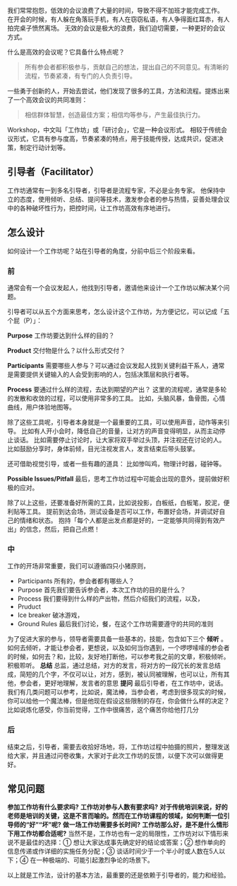 我们常常抱怨，低效的会议浪费了大量的时间，导致不得不加班才能完成工作。
在开会的时候，有人躲在角落玩手机，有人在窃窃私语，有人争得面红耳赤，有人拍完桌子愤然离场。
无效的会议是极大的浪费，我们迫切需要，一种更好的会议方式。

什么是高效的会议呢？它具备什么特点呢？
>所有参会者都积极参与，贡献自己的想法，提出自己的不同意见。有清晰的流程，节奏紧凑，有专门的人负责引导。

一些勇于创新的人，开始去尝试，他们发现了很多的工具，方法和流程。提炼出来了一个高效会议的共同准则：
>相信群体智慧，创造最佳方案；相信均等参与，产生最佳执行力。

Workshop，中文叫「工作坊」或「研讨会」，它是一种会议形式。
相较于传统会议形式，它具有参与度高，节奏紧凑的特点，用于技能传授，达成共识，促进决策，制定行动计划等。

## 引导者（Facilitator）
工作坊通常有一到多名引导者，引导者是流程专家，不必是业务专家。
他保持中立的态度，使用倾听、总结、提问等技术，激发参会者的参与热情，妥善处理会议中的各种破坏性行为，把控时间，让工作坊高效有序地进行。

## 怎么设计
如何设计一个工作坊呢？站在引导者的角度，分前中后三个阶段来看。

### 前
通常会有一个会议发起人，他找到引导者，邀请他来设计一个工作坊以解决某个问题。

引导者可以从五个方面来思考，怎么设计这个工作坊，为方便记忆，可以记成「五个屁（P）」：

**Purpose**
工作坊要达到什么样的目的？

**Product**
交付物是什么？以什么形式交付？

**Participants**
需要哪些人参与？可以通过会议发起人找到关键利益干系人，通常是需要提供关键输入的人会受到影响的人，包括决策层和执行者等。

**Process**
要通过什么样的流程，去达到期望的产出？
这里的流程呢，通常是多轮的发散和收敛的过程，可以使用非常多的工具。
比如，头脑风暴，鱼骨图，心情曲线，用户体验地图等。

除了这些工具呢，引导者本身就是一个最重要的工具，可以使用声音，动作等来引导。
比如有人开小会时，降低自己的音量，让对方的声音变得明显，从而主动停止谈话。
比如需要停止讨论时，让大家将双手举过头顶，并注视还在讨论的人。
比如鼓励分享时，身体前倾，目光注视发言人，发言结束后带头鼓掌。

还可借助视觉引导，或者一些有趣的道具：
比如惨叫鸡，物理计时器，碰钟等。

**Possible Issues/Pitfall**
最后，思考工作坊过程中可能会出现的意外，提前做好积极的应对。

除了以上这些，还要准备好所需的工具，比如说投影，白板纸，白板笔，胶泥，便利贴等工具。
提前到达会场，测试设备是否可以工作，布置好会场，并调试好自己的情绪和状态。
抱持「每个人都是出发点都是好的，一定能够共同得到有效产出」的信念，然后，把自己点燃！

### 中
工作的开场非常重要，我们可以遵循四只小猪原则，
* Participants 所有的，参会者都有哪些人？
* Purpose 首先我们要告诉参会者，本次工作坊的目的是什么？
* Process 我们要得到什么样的产出物，然后介绍我们的流程，以及，
* Pruduct
* Ice breaker 破冰游戏，
* Ground Rules 最后我们讨论，餐，在这个工作坊需要遵守的共同的准则

为了促进大家的参与，领导者需要具备一些基本的，技能，包含如下三个
**倾听**
。如何去倾听，才能让参会者，更想说，以及如何当你遇到，一个啰啰嗦嗦的参会者的时候，如何去？和，比较，友好地打断他，可以参考我之前的文章，积极倾听。积极聆听。
**总结**
总监，通过总结，对方的发言，将对方的一段冗长的发言总结成，简短的几个字，不仅可以让，对方，感到，被认同被理解，也可以让，所有其他，参会者，更好地理解，发言者的意思
**提问**
最后引导者，在工作坊中，说话。我们有几类问题可以参考，比如说，魔法棒，当参会者，考虑到很多现实的时候，你可以给他一个魔法棒，但是他现在假设这些限制的存在，你会做什么样的决定？比如说炼化感受，你当前觉得，工作中很痛苦，这个痛苦你给他打几分

### 后
结束之后，引导者，需要去收拾好场地，将，工作坊过程中拍摄的照片，整理发送给大家，并且通过问卷收集，大家对于此次工作坊的反馈，以便下次可以做得更好。

## 常见问题
**参加工作坊有什么要求吗?**
**工作坊对参与人数有要求吗?**
**对于传统培训来说，好的老师是培训的关键，这是不言而喻的。然而在工作坊课程的领域，如何判断一位引导师的“好”“坏”呢?**
**做一场工作坊需要多长时间?**
**工作坊那么好，是不是什么情形下用工作坊都合适呢?**
当然不是，工作坊也有一定的局限性，工作坊对以下情形来说不是最佳的选择：① 想让大家达成事先确定好的结论或答案；② 想作单向的信息传递或作详细的实施任务分配；③ 谈话时间少于一个半小时或人数在5人以下；④ 在一种极端的、可能引起激烈争论的场景下。

以上就是工作法，设计的基本方法，最重要的还是依赖于引导者的，能力和经验。